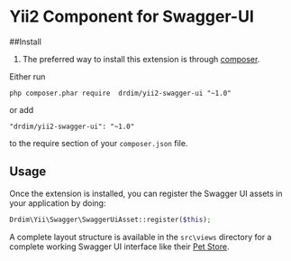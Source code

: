 # Yii2 Component for Swagger-UI

##Install
1. The preferred way to install this extension is through [composer](http://getcomposer.org/download/).

Either run

```
php composer.phar require  drdim/yii2-swagger-ui "~1.0"
```

or add

```
"drdim/yii2-swagger-ui": "~1.0"
```

to the require section of your `composer.json` file.

## Usage

Once the extension is installed, you can register the Swagger UI assets in your application by doing:

```php
Drdim\Yii\Swagger\SwaggerUiAsset::register($this);
```

A complete layout structure is available in the `src\views` directory for a complete working Swagger UI interface like their [Pet Store](http://petstore.swagger.io/).
